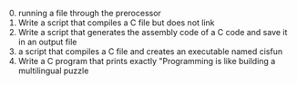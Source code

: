 0. running a file through the prerocessor
1. Write a script that compiles a C file but does not link
2. Write a script that generates the assembly code of a C code and save it in an output file
3. a script that compiles a C file and creates an executable named cisfun
4. Write a C program that prints exactly "Programming is like building a multilingual puzzle
